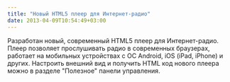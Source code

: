 ```yaml
---
title: "Новый HTML5 плеер для Интернет-радио"
date: 2013-04-09T10:54:49+03:00
---
```


Разработан новый, современный HTML5 плеер для Интернет-радио. Плеер позволяет прослушивать радио в современных браузерах, работает на мобильных устройствах c ОС Android, iOS (iPad, iPhone) и других. Настроить внешний вид и получить HTML код нового плеера можно в разделе "Полезное" панели управления. 